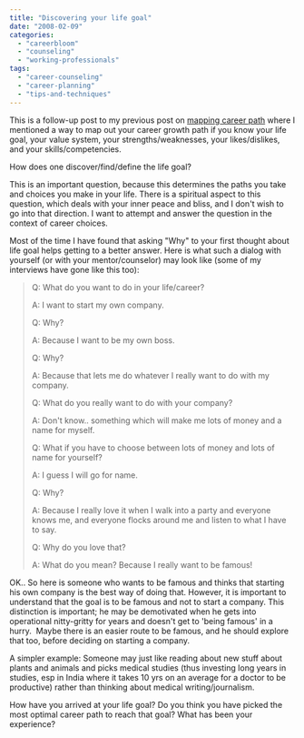 ```yaml
---
title: "Discovering your life goal"
date: "2008-02-09"
categories: 
  - "careerbloom"
  - "counseling"
  - "working-professionals"
tags: 
  - "career-counseling"
  - "career-planning"
  - "tips-and-techniques"
---
```


This is a follow-up post to my previous post on [mapping career path](http://careermanagement.wordpress.com/2008/02/07/mapping-your-career-path/ "http://careermanagement.wordpress.com/2008/02/07/mapping-your-career-path/") where I mentioned a way to map out your career growth path if you know your life goal, your value system, your strengths/weaknesses, your likes/dislikes, and your skills/competencies.

How does one discover/find/define the life goal?

This is an important question, because this determines the paths you take and choices you make in your life. There is a spiritual aspect to this question, which deals with your inner peace and bliss, and I don't wish to go into that direction. I want to attempt and answer the question in the context of career choices.

Most of the time I have found that asking "Why" to your first thought about life goal helps getting to a better answer. Here is what such a dialog with yourself (or with your mentor/counselor) may look like (some of my interviews have gone like this too):

> Q: What do you want to do in your life/career?
> 
> A: I want to start my own company.
> 
> Q: Why?
> 
> A: Because I want to be my own boss.
> 
> Q: Why?
> 
> A: Because that lets me do whatever I really want to do with my company.
> 
> Q: What do you really want to do with your company?
> 
> A: Don't know.. something which will make me lots of money and a name for myself.
> 
> Q: What if you have to choose between lots of money and lots of name for yourself?
> 
> A: I guess I will go for name.
> 
> Q: Why?
> 
> A: Because I really love it when I walk into a party and everyone knows me, and everyone flocks around me and listen to what I have to say.
> 
> Q: Why do you love that?
> 
> A: What do you mean? Because I really want to be famous!

OK.. So here is someone who wants to be famous and thinks that starting his own company is the best way of doing that. However, it is important to understand that the goal is to be famous and not to start a company. This distinction is important; he may be demotivated when he gets into operational nitty-gritty for years and doesn't get to 'being famous' in a hurry.  Maybe there is an easier route to be famous, and he should explore that too, before deciding on starting a company.

A simpler example: Someone may just like reading about new stuff about plants and animals and picks medical studies (thus investing long years in studies, esp in India where it takes 10 yrs on an average for a doctor to be productive) rather than thinking about medical writing/journalism.

How have you arrived at your life goal? Do you think you have picked the most optimal career path to reach that goal? What has been your experience?
